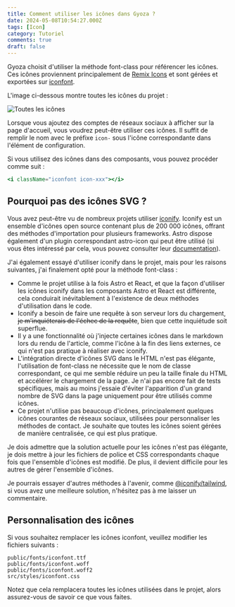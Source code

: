 ```yaml
---
title: Comment utiliser les icônes dans Gyoza ?
date: 2024-05-08T10:54:27.000Z
tags: [Icon]
category: Tutoriel
comments: true
draft: false
---
```


Gyoza choisit d'utiliser la méthode font-class pour référencer les icônes. Ces icônes proviennent principalement de [Remix Icons](https://remixicon.com/) et sont gérées et exportées sur [iconfont](https://www.iconfont.cn/).

L'image ci-dessous montre toutes les icônes du projet :

![Toutes les icônes](https://s2.loli.net/2024/05/08/mbdT5HqYMEajyRG.webp)

Lorsque vous ajoutez des comptes de réseaux sociaux à afficher sur la page d'accueil, vous voudrez peut-être utiliser ces icônes. Il suffit de remplir le nom avec le préfixe `icon-` sous l'icône correspondante dans l'élément de configuration.

Si vous utilisez des icônes dans des composants, vous pouvez procéder comme suit :

```jsx
<i className="iconfont icon-xxx"></i>
```

## Pourquoi pas des icônes SVG ?

Vous avez peut-être vu de nombreux projets utiliser [iconify](https://iconify.design/). Iconify est un ensemble d'icônes open source contenant plus de 200 000 icônes, offrant des méthodes d'importation pour plusieurs frameworks. Astro dispose également d'un plugin correspondant astro-icon qui peut être utilisé (si vous êtes intéressé par cela, vous pouvez consulter leur [documentation](https://github.com/natemoo-re/astro-icon)).

J'ai également essayé d'utiliser iconify dans le projet, mais pour les raisons suivantes, j'ai finalement opté pour la méthode font-class :

- Comme le projet utilise à la fois Astro et React, et que la façon d'utiliser les icônes iconify dans les composants Astro et React est différente, cela conduirait inévitablement à l'existence de deux méthodes d'utilisation dans le code.
- Iconify a besoin de faire une requête à son serveur lors du chargement, ~~je m'inquiéterais de l'échec de la requête~~, bien que cette inquiétude soit superflue.
- Il y a une fonctionnalité où j'injecte certaines icônes dans le markdown lors du rendu de l'article, comme l'icône à la fin des liens externes, ce qui n'est pas pratique à réaliser avec iconify.
- L'intégration directe d'icônes SVG dans le HTML n'est pas élégante, l'utilisation de font-class ne nécessite que le nom de classe correspondant, ce qui me semble réduire un peu la taille finale du HTML et accélérer le chargement de la page. Je n'ai pas encore fait de tests spécifiques, mais au moins j'essaie d'éviter l'apparition d'un grand nombre de SVG dans la page uniquement pour être utilisés comme icônes.
- Ce projet n'utilise pas beaucoup d'icônes, principalement quelques icônes courantes de réseaux sociaux, utilisées pour personnaliser les méthodes de contact. Je souhaite que toutes les icônes soient gérées de manière centralisée, ce qui est plus pratique.

Je dois admettre que la solution actuelle pour les icônes n'est pas élégante, je dois mettre à jour les fichiers de police et CSS correspondants chaque fois que l'ensemble d'icônes est modifié. De plus, il devient difficile pour les autres de gérer l'ensemble d'icônes.

Je pourrais essayer d'autres méthodes à l'avenir, comme [@iconify/tailwind](https://github.com/iconify/iconify/tree/main/plugins/tailwind), si vous avez une meilleure solution, n'hésitez pas à me laisser un commentaire.

## Personnalisation des icônes

Si vous souhaitez remplacer les icônes iconfont, veuillez modifier les fichiers suivants :

```text
public/fonts/iconfont.ttf
public/fonts/iconfont.woff
public/fonts/iconfont.woff2
src/styles/iconfont.css
```

Notez que cela remplacera toutes les icônes utilisées dans le projet, alors assurez-vous de savoir ce que vous faites.
